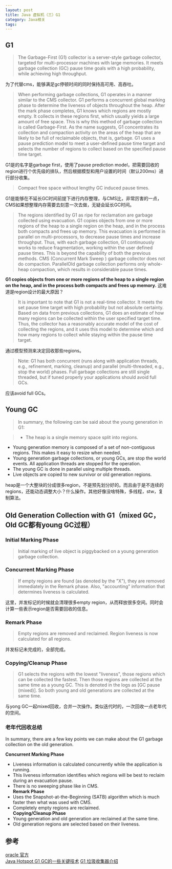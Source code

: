 ```yaml
---
layout: post
title: Java 虚拟机（三）G1
category: Java相关
tags: 
---
```


## G1
> The Garbage-First (G1) collector is a server-style garbage collector, targeted for multi-processor machines with large memories. It meets garbage collection (GC) pause time goals with a high probability, while achieving high throughput. 

为了代替cms，能够满足gc停顿时间的同时保持高可用、高吞吐。

> When performing garbage collections, G1 operates in a manner similar to the CMS collector. G1 performs a concurrent global marking phase to determine the liveness of objects throughout the heap. After the mark phase completes, G1 knows which regions are mostly empty. It collects in these regions first, which usually yields a large amount of free space. This is why this method of garbage collection is called Garbage-First. As the name suggests, G1 concentrates its collection and compaction activity on the areas of the heap that are likely to be full of reclaimable objects, that is, garbage. G1 uses a pause prediction model to meet a user-defined pause time target and selects the number of regions to collect based on the specified pause time target.

G1是的名字是garbage first，使用了pause prediction model，把需要回收的region进行个优先级的排队，然后根据模型和用户设置的时间（默认200ms）进行部分收集。

> Compact free space without lengthy GC induced pause times.

G1是能够在不延长GC时间前提下进行内存整理，与CMS比，非常厉害的一点，CMS如果想整理内存需要去刻意一次去做，无疑会延长GC时间。

> The regions identified by G1 as ripe for reclamation are garbage collected using evacuation. G1 copies objects from one or more regions of the heap to a single region on the heap, and in the process both compacts and frees up memory. This evacuation is performed in parallel on multi-processors, to decrease pause times and increase throughput. Thus, with each garbage collection, G1 continuously works to reduce fragmentation, working within the user defined pause times. This is beyond the capability of both the previous methods. CMS (Concurrent Mark Sweep ) garbage collector does not do compaction. ParallelOld garbage collection performs only whole-heap compaction, which results in considerable pause times.

**G1 copies objects from one or more regions of the heap to a single region on the heap, and in the process both compacts and frees up memory.** 这难道是region设计的最大原因？

> It is important to note that G1 is not a real-time collector. It meets the set pause time target with high probability but not absolute certainty. Based on data from previous collections, G1 does an estimate of how many regions can be collected within the user specified target time. Thus, the collector has a reasonably accurate model of the cost of collecting the regions, and it uses this model to determine which and how many regions to collect while staying within the pause time target.

通过模型预测来决定回收那些regions。

> Note: G1 has both concurrent (runs along with application threads, e.g., refinement, marking, cleanup) and parallel (multi-threaded, e.g., stop the world) phases. Full garbage collections are still single threaded, but if tuned properly your applications should avoid full GCs.

应该avoid full GCs。

## Young GC
> In summary, the following can be said about the young generation in G1:


> - The heap is a single memory space split into regions.
- Young generation memory is composed of a set of non-contiguous regions. This makes it easy to resize when needed.
- Young generation garbage collections, or young GCs, are stop the world events. All application threads are stopped for the operation.
- The young GC is done in parallel using multiple threads.
- Live objects are copied to new survivor or old generation regions.

heap是一个大整块的分成很多region，不是预先划分好的。而且由于是不连续的regions，还能动态调整大小？什么操作。其他好像没啥特殊，多线程，stw，复制算法。

## Old Generation Collection with G1（mixed GC，Old GC都有young GC过程）

### Initial Marking Phase
> Initial marking of live object is piggybacked on a young generation garbage collection.

### Concurrent Marking Phase
> If empty regions are found (as denoted by the "X"), they are removed immediately in the Remark phase. Also, "accounting" information that determines liveness is calculated.

这里，并发标记的时候就会清理很多empty region，从而释放很多空间。同时会计算一些表示region是否需要回收的信息。

### Remark Phase
> Empty regions are removed and reclaimed. Region liveness is now calculated for all regions.

并发标记未完成的，全部完成。

### Copying/Cleanup Phase
> G1 selects the regions with the lowest "liveness", those regions which can be collected the fastest. Then those regions are collected at the same time as a young GC. This is denoted in the logs as [GC pause (mixed)]. So both young and old generations are collected at the same time.

与yong GC一起mixed回收，合并一次操作。类似迭代时的，一次回收一点老年代的空间。

### 老年代回收总结
In summary, there are a few key points we can make about the G1 garbage collection on the old generation.

**Concurrent Marking Phase**  
- Liveness information is calculated concurrently while the application is running.  
- This liveness information identifies which regions will be best to reclaim during an evacuation pause.  
- There is no sweeping phase like in CMS.  
**Remark Phase**  
- Uses the Snapshot-at-the-Beginning (SATB) algorithm which is much faster then what was used with CMS.  
- Completely empty regions are reclaimed.  
**Copying/Cleanup Phase**  
- Young generation and old generation are reclaimed at the same time.  
- Old generation regions are selected based on their liveness.
 

## 参考
[oracle 官方](https://www.oracle.com/webfolder/technetwork/tutorials/obe/java/G1GettingStarted/index.html)  
[Java Hotspot G1 GC的一些关键技术](https://tech.meituan.com/2016/09/23/g1.html)
[G1 垃圾收集器介绍](https://juejin.im/entry/5af0832c51882567244deb44)